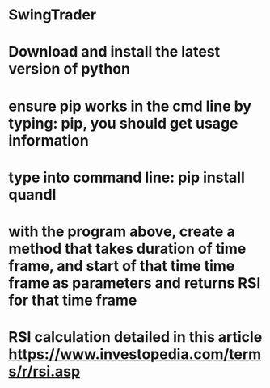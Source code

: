 # SwingTrader
# Download and install the latest version of python
# ensure pip works in the cmd line by typing: pip, you should get usage information
# type into command line: pip install quandl
# with the program above, create a method that takes duration of time frame, and start of that time time frame as parameters and returns RSI for that time frame
# RSI calculation detailed in this article https://www.investopedia.com/terms/r/rsi.asp 

